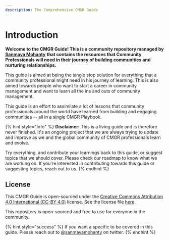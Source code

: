 ```yaml
---
description: The Comprehensive CMGR Guide
---
```


# Introduction

**Welcome to the  CMGR Guide! This is a community repository managed by** [**Sanmaya Mohanty**](https://www.linkedin.com/in/sanmayamohanty/) **that contains the resources that Community Professionals will need in their journey of building communities and nurturing relationships.** 

This guide is aimed at being the single stop solution for everything that a community professional might need in his journey of learning. This is also aimed towards people who want to start a career in community management and want to learn all the ins and outs of community management. 

This guide is an effort to assimilate a lot of lessons that community professionals around the world have learned from building and engaging communities -- all in a single CMGR Playbook.



{% hint style="info" %}
**Disclaimer:** This is a living guide and is therefore never finished. It's an ongoing project that we are always trying to update and improve as we and the global community of CMGR professionals learn and evolve. 

Try everything, and contribute your learnings back to this guide, or suggest topics that we should cover. Please check our roadmap to know what we are working on. If you're interested in contributing towards this guide or suggesting topics, reach out to us.
{% endhint %}



## License

This CMGR Guide is open-sourced under the [Creative Commons Attribution 4.0 International \(CC-BY 4.0\)](https://creativecommons.org/licenses/by/4.0/) license. See the license file [here](https://github.com/sanmayamohanty/cmgr.page/blob/master/LICENSE.md).

This repository is open-sourced and free to use for everyone in the community. 

{% hint style="success" %}
If you want a specific to be covered in this guide. Please reach out to [@sanmayamohanty](https://twitter.com/sanmayamohanty) on twitter.
{% endhint %}









